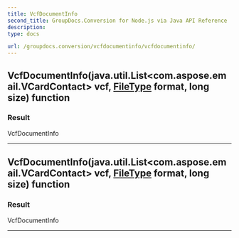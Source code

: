 ```yaml
---
title: VcfDocumentInfo
second_title: GroupDocs.Conversion for Node.js via Java API Reference
description: 
type: docs

url: /groupdocs.conversion/vcfdocumentinfo/vcfdocumentinfo/
---
```


## VcfDocumentInfo(java.util.List<com.aspose.email.VCardContact> vcf, [FileType](../../filetype) format, long size) function


### Result
VcfDocumentInfo


---


## VcfDocumentInfo(java.util.List<com.aspose.email.VCardContact> vcf, [FileType](../../filetype) format, long size) function


### Result
VcfDocumentInfo


---



